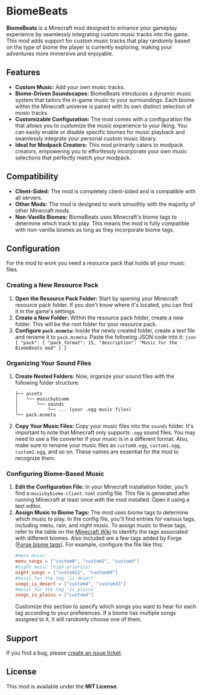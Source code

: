 # BiomeBeats

**BiomeBeats** is a Minecraft mod designed to enhance your gameplay experience by seamlessly integrating custom music tracks into the game. This mod adds support for custom music tracks that play randomly based on the type of biome the player is currently exploring, making your adventures more immersive and enjoyable.

## Features

- **Custom Music:** Add your own music tracks.
- **Biome-Driven Soundscapes:** BiomeBeats introduces a dynamic music system that tailors the in-game music to your surroundings. Each biome within the Minecraft universe is paired with its own distinct selection of music tracks.
- **Customizable Configuration:** The mod comes with a configuration file that allows you to customize the music experience to your liking. You can easily enable or disable specific biomes for music playback and seamlessly integrate your personal custom music library.
- **Ideal for Modpack Creators:** This mod primarily caters to modpack creators, empowering you to effortlessly incorporate your own music selections that perfectly match your modpack.

## Compatibility

- **Client-Sided:** The mod is completely client-sided and is compatible with all servers.
- **Other Mods:** The mod is designed to work smoothly with the majority of other Minecraft mods.
- **Non-Vanilla Biomes:** BiomeBeats uses Minecraft's biome tags to determine which track to play. This means the mod is fully compatible with non-vanilla biomes as long as they incorporate biome tags.

## Configuration

For the mod to work you need a resource pack that holds all your music files.

### Creating a New Resource Pack

1. **Open the Resource Pack Folder:** Start by opening your Minecraft resource pack folder. If you don't know where it's located, you can find it in the game's settings.
2. **Create a New Folder:** Within the resource pack folder, create a new folder. This will be the root folder for your resource pack.
3. **Configure `pack.mcmeta`:** Inside the newly created folder, create a text file and rename it to `pack.mcmeta`. Paste the following JSON code into it:
        ```json
        {
          "pack": {
            "pack_format": 15,
            "description": "Music for the BiomeBeats mod"
          }
        }
        ```
### Organizing Your Sound Files

1. **Create Nested Folders:** Now, organize your sound files with the following folder structure:
    ```
    ├── assets
    │   └── musicbybiome
    │       └── sounds
    │           └── ... (your .ogg music files)
    └── pack.mcmeta
    ```
2. **Copy Your Music Files:** Copy your music files into the `sounds` folder. It's important to note that Minecraft only supports `.ogg` sound files. You may need to use a file converter if your music is in a different format. Also, make sure to rename your music files as `custom0.ogg`, `custom1.ogg`, `custom2.ogg`, and so on. These names are essential for the mod to recognize them.

### Configuring Biome-Based Music

1. **Edit the Configuration File:** In your Minecraft installation folder, you'll find a `musicbybiome-client.toml` config file. This file is generated after running Minecraft at least once with the mod installed. Open it using a text editor.
2. **Assign Music to Biome Tags:** The mod uses biome tags to determine which music to play. In the config file, you'll find entries for various tags, including menu, rain, and night music. To assign music to these tags, refer to the table on the [Minecraft Wiki](https://minecraft.fandom.com/wiki/Tag#Biomes) to identify the tags associated with different biomes. Also included are a few tags added by Forge ([Forge biome tags](https://github.com/MinecraftForge/MinecraftForge/tree/1.20.x/src/generated/resources/data/forge/tags/worldgen/biome)).
   For example, configure the file like this:
    ```toml
    #menu music
    menu_songs = ["custom0", "custom2", "custom3"]
    #night music (high priority)
    night_songs = ["custom11", "custom99"]
    #music for the tag 'is_desert'
    songs_is_desert = ["custom4", "custom33"]
    #music for the tag 'is_plains'
    songs_is_plains = ["custom4"]
    ```
   Customize this section to specify which songs you want to hear for each tag according to your preferences. If a biome has multiple songs assigned to it, it will randomly choose one of them.

## Support

If you find a bug, please [create an issue ticket](https://github.com/Maki99999/music-by-biome/issues).

## License

This mod is available under the **MIT License**.
